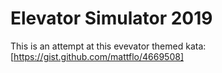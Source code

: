 # Elevator Simulator 2019

This is an attempt at this evevator themed kata: [https://gist.github.com/mattflo/4669508]



